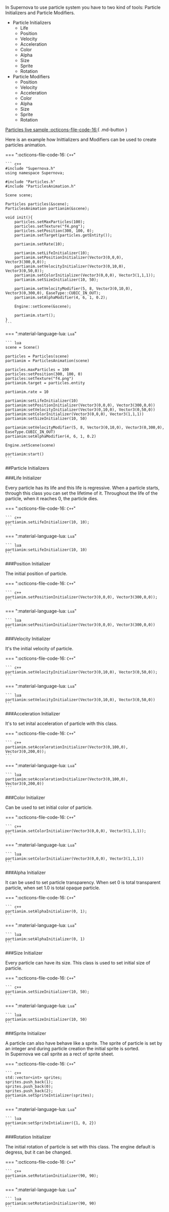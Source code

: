 In Supernova to use particle system you have to two kind of tools: Particle Initializers and Particle Modifiers.

* Particle Initializers
    * Life
    * Position
    * Velocity
    * Acceleration
    * Color
    * Alpha
    * Size
    * Sprite
    * Rotation
* Particle Modifiers
    * Position
    * Velocity
    * Acceleration
    * Color
    * Alpha
    * Size
    * Sprite
    * Rotation

[Particles live sample :octicons-file-code-16:](https://samples.supernovaengine.org/particles/){ .md-button }

Here is an example how Inittializers and Modifiers can be used to create particles animation.

=== ":octicons-file-code-16: `C++`"

    ``` c++
    #include "Supernova.h"
    using namespace Supernova;

    #include "Particles.h"
    #include "ParticlesAnimation.h"

    Scene scene;

    Particles particles(&scene);
    ParticlesAnimation partianim(&scene);

    void init(){
        particles.setMaxParticles(100);
        particles.setTexture("f4.png");
        particles.setPosition(300, 100, 0);
        partianim.setTarget(particles.getEntity());

        partianim.setRate(10);

        partianim.setLifeInitializer(10);
        partianim.setPositionInitializer(Vector3(0,0,0), Vector3(300,0,0));
        partianim.setVelocityInitializer(Vector3(0,10,0), Vector3(0,50,0));
        partianim.setColorInitializer(Vector3(0,0,0), Vector3(1,1,1));
        partianim.setSizeInitializer(10, 50);

        partianim.setVelocityModifier(5, 8, Vector3(0,10,0), Vector3(0,300,0), EaseType::CUBIC_IN_OUT);
        partianim.setAlphaModifier(4, 6, 1, 0.2);

        Engine::setScene(&scene);

        partianim.start();
    }
    ```

=== ":material-language-lua: `Lua`"

    ``` lua
    scene = Scene()

    particles = Particles(scene)
    partianim = ParticlesAnimation(scene)

    particles.maxParticles = 100
    particles:setPosition(300, 100, 0)
    particles:setTexture("f4.png")
    partianim.target = particles.entity

    partianim.rate = 10

    partianim:setLifeInitializer(10)
    partianim:setPositionInitializer(Vector3(0,0,0), Vector3(300,0,0))
    partianim:setVelocityInitializer(Vector3(0,10,0), Vector3(0,50,0))
    partianim:setColorInitializer(Vector3(0,0,0), Vector3(1,1,1))
    partianim:setSizeInitializer(10, 50)

    partianim:setVelocityModifier(5, 8, Vector3(0,10,0), Vector3(0,300,0), EaseType.CUBIC_IN_OUT)
    partianim:setAlphaModifier(4, 6, 1, 0.2)

    Engine.setScene(scene)

    partianim:start()
    ```

##Particle Initializers

###Life Initializer

Every particle has its life and this life is regressive. When a particle starts, through this class you can set the lifetime of it. Throughout the life of the particle, when it reaches 0, the particle dies.

=== ":octicons-file-code-16: `C++`"

    ``` c++
    partianim.setLifeInitializer(10, 10);
    ```

=== ":material-language-lua: `Lua`"

    ``` lua
    partianim:setLifeInitializer(10, 10)
    ```

###Position Initializer

The initial position of particle.

=== ":octicons-file-code-16: `C++`"

    ``` c++
    partianim.setPositionInitializer(Vector3(0,0,0), Vector3(300,0,0));
    ```

=== ":material-language-lua: `Lua`"

    ``` lua
    partianim:setPositionInitializer(Vector3(0,0,0), Vector3(300,0,0))
    ```

###Velocity Initializer

It's the initial velocity of particle.

=== ":octicons-file-code-16: `C++`"

    ``` c++
    partianim.setVelocityInitializer(Vector3(0,10,0), Vector3(0,50,0));
    ```

=== ":material-language-lua: `Lua`"

    ``` lua
    partianim:setVelocityInitializer(Vector3(0,10,0), Vector3(0,50,0))
    ```

###Acceleration Initializer

It's to set inital acceleration of particle with this class.

=== ":octicons-file-code-16: `C++`"

    ``` c++
    partianim.setAccelerationInitializer(Vector3(0,100,0), Vector3(0,200,0));
    ```

=== ":material-language-lua: `Lua`"

    ``` lua
    partianim:setAccelerationInitializer(Vector3(0,100,0), Vector3(0,200,0))
    ```

###Color Initializer

Can be used to set initial color of particle.

=== ":octicons-file-code-16: `C++`"

    ``` c++
    partianim.setColorInitializer(Vector3(0,0,0), Vector3(1,1,1));
    ```

=== ":material-language-lua: `Lua`"

    ``` lua
    partianim:setColorInitializer(Vector3(0,0,0), Vector3(1,1,1))
    ```

###Alpha Initializer

It can be used to set particle transparency. When set 0 is total transparent particle, when set 1.0 is total opaque particle.

=== ":octicons-file-code-16: `C++`"

    ``` c++
    partianim.setAlphaInitializer(0, 1);
    ```

=== ":material-language-lua: `Lua`"

    ``` lua
    partianim:setAlphaInitializer(0, 1)
    ```


###Size Initializer

Every particle can have its size. This class is used to set initial size of particle.

=== ":octicons-file-code-16: `C++`"

    ``` c++
    partianim.setSizeInitializer(10, 50);
    ```

=== ":material-language-lua: `Lua`"

    ``` lua
    partianim:setSizeInitializer(10, 50)
    ```

###Sprite Initializer

A particle can also have behave like a sprite. The sprite of particle is set by an integer and during particle creation the initial sprite is sorted.  
In Supernova we call sprite as a rect of sprite sheet.

=== ":octicons-file-code-16: `C++`"

    ``` c++
    std::vector<int> sprites;
    sprites.push_back(1);
    sprites.push_back(0);
    sprites.push_back(2);
    partianim.setSpriteIntializer(sprites);
    ```

=== ":material-language-lua: `Lua`"

    ``` lua
    partianim:setSpriteIntializer({1, 0, 2})
    ```

###Rotation Initializer

The initial rotation of particle is set with this class. The engine default is degress, but it can be changed.

=== ":octicons-file-code-16: `C++`"

    ``` c++
    partianim.setRotationInitializer(90, 90);
    ```

=== ":material-language-lua: `Lua`"

    ``` lua
    partianim:setRotationInitializer(90, 90)
    ```